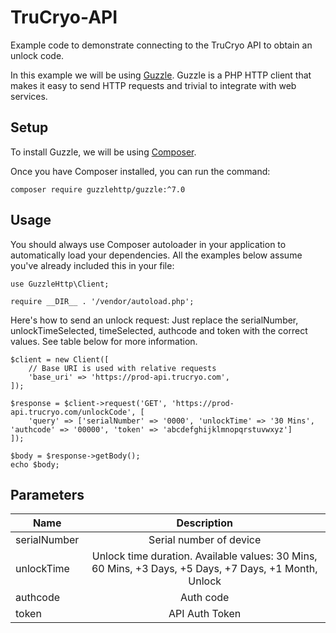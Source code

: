 # TruCryo-API

Example code to demonstrate connecting to the TruCryo API to obtain an unlock code.

In this example we will be using [Guzzle](https://docs.guzzlephp.org/en/stable/). Guzzle is a PHP HTTP client that makes it easy to send HTTP requests and trivial to integrate with web services.

## Setup

To install Guzzle, we will be using [Composer](https://getcomposer.org/).

Once you have Composer installed, you can run the command:
```
composer require guzzlehttp/guzzle:^7.0
```


## Usage
You should always use Composer autoloader in your application to automatically load your dependencies. All the examples below assume you've already included this in your file:
```
use GuzzleHttp\Client;

require __DIR__ . '/vendor/autoload.php';
```

Here's how to send an unlock request:
Just replace the serialNumber, unlockTimeSelected, timeSelected, authcode and token with the correct values.
See table below for more information.
```
$client = new Client([
    // Base URI is used with relative requests
    'base_uri' => 'https://prod-api.trucryo.com',
]);

$response = $client->request('GET', 'https://prod-api.trucryo.com/unlockCode', [
    'query' => ['serialNumber' => '0000', 'unlockTime' => '30 Mins', 'authcode' => '00000', 'token' => 'abcdefghijklmnopqrstuvwxyz']
]);

$body = $response->getBody();
echo $body;
```

## Parameters

| Name | Description |
| ------------- |:-------------:|
| serialNumber  | Serial number of device     |
| unlockTime    | Unlock time duration. Available values: 30 Mins, 60 Mins, +3 Days, +5 Days, +7 Days, +1 Month, Unlock     |
| authcode | Auth code
token | API Auth Token